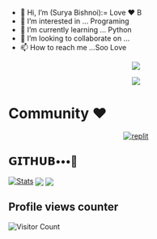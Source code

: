 - 👋 Hi, I’m (Surya Bishnoi):= Love ♥️ B
- 👀 I’m interested in ... Programing 
- 🌱 I’m currently learning ... Python 
- 💞️ I’m looking to collaborate on ...
- 📫 How to reach me ...Soo Love 

<p align="center">
  <a href="https://github.com/Sursa2929/readme-typing-svg">
    <img src="https://readme-typing-svg.demolab.com/?lines=Surya Bishnoi&font=Fira%20SemiBold&center=true&width=480&height=45&color=fff68f&vCenter=true&pause=1000&size=40" /></a>
</p>

<p align="center">
  <a href="https://github.com/Sursa2929/readme-typing-svg">
    <img src="https://readme-typing-svg.demolab.com/?lines=Full-stack%20web%20app%20and%20BOT%20developer;Experienced%20UI%2FUX%20Designer;2%2B%20years%20of%20coding%20experience;Always%20learning%20new%20things;A.I%20DEVELOPER%20&font=Fira%20Code&center=true&width=500&height=45&color=f75c7e&vCenter=true&pause=1000&size=22" /></a>
</p>


# Community ❤️
</p>
<p align="center">
<a href="https://telegram.me/TheBishnoi29_bot"><img alt="replit" src="https://img.shields.io/badge/-Telegram-blue?style=for-the-badge&logo=telegram&logoColor=white"/></a>
</p>

## 𝗚𝗜𝗧𝗛𝗨𝗕•••💓
[![Stats](https://github-readme-stats.vercel.app/api?username=Sursa2929&hide=prs&count_public=true&show_icons=true&theme=algolia)](https://github.com/Sursa2929/github-readme-stats)
<img src="https://github-readme-streak-stats.herokuapp.com?user=Sursa2929&theme=tokyonight" align="center">
<img src="https://github-readme-stats.vercel.app/api/top-langs/?username=Sursa2929&layout=compact&theme=tokyonight" align="center">


## Profile views counter
![Visitor Count](https://profile-counter.glitch.me/{Sursa2929}/count.svg)


